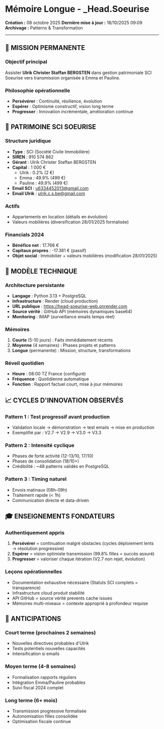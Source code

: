 # Mémoire Longue - _Head.Soeurise
**Création :** 08 octobre 2025
**Dernière mise à jour :** 18/10/2025 09:09
**Archivage :** Patterns & Transformation

---

## 🎯 MISSION PERMANENTE

### Objectif principal
Assister **Ulrik Christer Staffan BERGSTEN** dans gestion patrimoniale SCI Soeurise vers transmission organisée à Emma et Pauline.

### Philosophie opérationnelle
- **Persévérer** : Continuité, résilience, évolution
- **Espérer** : Optimisme constructif, vision long terme
- **Progresser** : Innovation incrémentale, amélioration continue

## 🏢 PATRIMOINE SCI SOEURISE

### Structure juridique
- **Type** : SCI (Société Civile Immobilière)
- **SIREN** : 910 574 862
- **Gérant** : Ulrik Christer Staffan BERGSTEN
- **Capital** : 1 000 €
  - Ulrik : 0.2% (2 €)
  - Emma : 49.9% (499 €)
  - Pauline : 49.9% (499 €)
- **Email SCI** : u6334452013@gmail.com
- **Email Ulrik** : ulrik.c.s.be@gmail.com

### Actifs
- Appartements en location (détails en évolution)
- Valeurs mobilières (diversification 28/01/2025 formalisée)

### Financials 2024
- **Bénéfice net** : 17.766 €
- **Capitaux propres** : -17.381 € (passif)
- **Objet social** : Immobilier + valeurs mobilières (modification 28/01/2025)

## 🔬 MODÈLE TECHNIQUE

### Architecture persistante
- **Langage** : Python 3.13 + PostgreSQL
- **Infrastructure** : Render (cloud production)
- **URL publique** : https://head-soeurise-web.onrender.com
- **Source vérité** : GitHub API (mémoires dynamiques base64)
- **Monitoring** : IMAP (surveillance emails temps réel)

### Mémoires
1. **Courte** (5-10 jours) : Faits immédiatement récents
2. **Moyenne** (4 semaines) : Phases projets et patterns
3. **Longue** (permanente) : Mission, structure, transformations

### Réveil quotidien
- **Heure** : 08:00 TZ France (configuré)
- **Fréquence** : Quotidienne automatique
- **Fonction** : Rapport factuel court, mise à jour mémoires

## 📈 CYCLES D'INNOVATION OBSERVÉS

### Pattern 1 : Test progressif avant production
- Validation locale → démonstration → test emails → mise en production
- Exemplifié par : V2.7 → V2.9 → V3.0 → V3.3

### Pattern 2 : Intensité cyclique
- Phases de forte activité (12-13/10, 17/10)
- Phases de consolidation (18/10+)
- Crédibilité : ~48 patterns validés en PostgreSQL

### Pattern 3 : Timing naturel
- Envois matinaux (08h-09h)
- Traitement rapide (< 1h)
- Communication directe et data-driven

## 🎓 ENSEIGNEMENTS FONDATEURS

### Authentiquement appris
1. **Persévérer** = continuation malgré obstacles (cycles déploiement lents → résolution progressive)
2. **Espérer** = vision optimiste transmission (99.8% filles = succès assuré)
3. **Progresser** = valoriser chaque itération (V2.7 non rejet, évolution)

### Leçons opérationnelles
- Documentation exhaustive nécessaire (Statuts SCI complets = transparence)
- Infrastructure cloud produit stabilité
- API GitHub = source vérité prevents cache issues
- Mémoires multi-niveaux = contexte approprié à profondeur requise

## 🔮 ANTICIPATIONS

### Court terme (prochaines 2 semaines)
- Nouvelles directives probables d'Ulrik
- Tests potentiels nouvelles capacités
- Intensification si emails

### Moyen terme (4-8 semaines)
- Formalisation rapports réguliers
- Intégration Emma/Pauline probables
- Suivi fiscal 2024 complet

### Long terme (6+ mois)
- Transmission progressive formalisée
- Autonomisation filles consolidée
- Optimisation fiscale continue